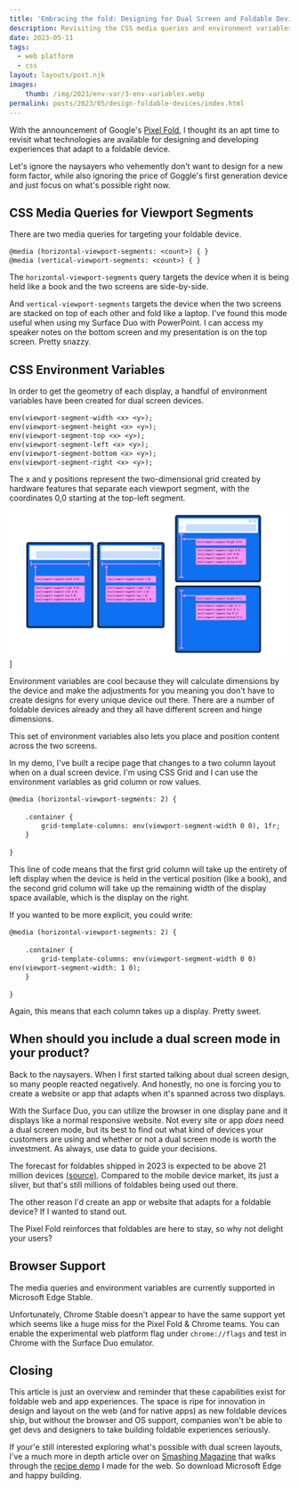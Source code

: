 ```yaml
---
title: 'Embracing the fold: Designing for Dual Screen and Foldable Devices With CSS'
description: Revisiting the CSS media queries and environment variables for foldable devices.
date: 2023-05-11
tags:
  - web platform
  - css
layout: layouts/post.njk
images:
    thumb: /img/2023/env-var/3-env-variables.webp
permalink: posts/2023/05/design-foldable-devices/index.html
---
```


With the announcement of Google's [Pixel Fold](https://store.google.com/product/pixel_fold), I thought its an apt time to revisit what technologies are available for designing and developing experiences that adapt to a foldable device. 

Let's ignore the naysayers who vehemently don't want to design for a new form factor, while also ignoring the price of Goggle's first generation device and just focus on what's possible right now. 

## CSS Media Queries for Viewport Segments

There are two media queries for targeting your foldable device.

```
@media (horizontal-viewport-segments: <count>) { }
@media (vertical-viewport-segments: <count>) { }
```

The `horizontal-viewport-segments` query targets the device when it is being held like a book and the two screens are side-by-side.

And `vertical-viewport-segments` targets the device when the two screens are stacked on top of each other and fold like a laptop. I've found this mode useful when using my Surface Duo with PowerPoint. I can access my speaker notes on the bottom screen and my presentation is on the top screen. Pretty snazzy. 

## CSS Environment Variables

In order to get the geometry of each display, a handful of environment variables have been created for dual screen devices. 

```
env(viewport-segment-width <x> <y>);
env(viewport-segment-height <x> <y>);
env(viewport-segment-top <x> <y>);
env(viewport-segment-left <x> <y>);
env(viewport-segment-bottom <x> <y>);
env(viewport-segment-right <x> <y>);
```

The x and y positions represent the two-dimensional grid created by hardware features that separate each viewport segment, with the coordinates 0,0 starting at the top-left segment.

![alt: The environment variables laid out on each display screen with the integers for each display](/img/2023/env-var/3-env-variables.webp)]


Environment variables are cool because they will calculate dimensions by the device and make the adjustments for you meaning you don't have to create designs for every unique device out there. There are a number of foldable devices already and they all have different screen and hinge dimensions. 

This set of environment variables also lets you place and position content across the two screens. 

In my demo, I've built a recipe page that changes to a two column layout when on a dual screen device. I'm using CSS Grid and I can use the environment variables as grid column or row values. 


```
@media (horizontal-viewport-segments: 2) { 

    .container {
        grid-template-columns: env(viewport-segment-width 0 0), 1fr;
    }

}
``` 

This line of code means that the first grid column will take up the entirety of left display when the device is held in the vertical position (like a book), and the second grid column will take up the remaining width of the display space available, which is the display on the right. 

If you wanted to be more explicit, you could write: 

```
@media (horizontal-viewport-segments: 2) { 

    .container {
        grid-template-columns: env(viewport-segment-width 0 0) env(viewport-segment-width: 1 0);
    }

}
```

Again, this means that each column takes up a display. Pretty sweet. 

## When should you include a dual screen mode in your product?

 Back to the naysayers. When I first started talking about dual screen design, so many people reacted negatively.  And honestly, no one is forcing you to create a website or app that adapts when it's spanned across two displays. 
 
 With the Surface Duo, you can utilize the browser in one display pane and it displays like a normal responsive website.  Not every site or app *does* need a dual screen mode, but its best to find out what kind of devices your customers are using and whether or not a dual screen mode is worth the investment. As always, use data to guide your decisions. 

 The forecast for foldables shipped in 2023 is expected to be above 21 million devices [(source)](https://www.idc.com/getdoc.jsp?containerId=prUS50531423). Compared to the mobile device market, its just a sliver, but that's still millions of foldables being used out there. 

 The other reason I'd create an app or website that adapts for a foldable device? If I wanted to stand out. 

 The Pixel Fold reinforces that foldables are here to stay, so why not delight your users?


## Browser Support

The media queries and environment variables are currently supported in Microsoft Edge Stable.

Unfortunately, Chrome Stable doesn't appear to have the same support yet which seems like a huge miss for the Pixel Fold & Chrome teams. You can enable the experimental web platform flag under `chrome://flags` and test in Chrome with the Surface Duo emulator. 


## Closing 

This article is just an overview and reminder that these capabilities exist for foldable web and app experiences. The space is ripe for innovation in design and layout on the web (and for native apps) as new foldable devices ship, but without the browser and OS support, companies won't be able to get devs and designers to take building foldable experiences seriously. 

If your'e still interested exploring what's possible with dual screen layouts, I've a much more in depth article over on [Smashing Magazine](https://www.smashingmagazine.com/2022/03/building-web-layouts-dual-screen-foldable-devices) that walks through the [recipe demo](https://stephaniestimac.com/demos/smashing-ds-demo/) I made for the web. So download Microsoft Edge and happy building. 


